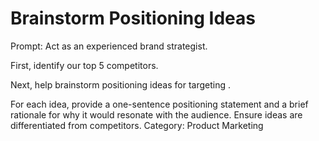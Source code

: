 # Brainstorm Positioning Ideas

Prompt: Act as an experienced brand strategist.

First, identify our top 5 competitors.

Next, help brainstorm positioning ideas for <product> targeting <market segment>. 

For each idea, provide a one-sentence positioning statement and a brief rationale for why it would resonate with the audience. Ensure ideas are differentiated from competitors.
Category: Product Marketing